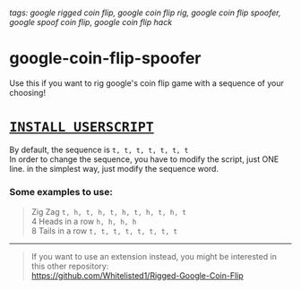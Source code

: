 ###### tags: google rigged coin flip, google coin flip rig, google coin flip spoofer, google spoof coin flip, google coin flip hack

# google-coin-flip-spoofer
Use this if you want to rig google's coin flip game with a sequence of your choosing!
# **[`INSTALL USERSCRIPT`](https://raw.githubusercontent.com/xNasuni/google-coin-flip-spoofer/main/script.user.js)**

By default, the sequence is `t, t, t, t, t, t, t`<br>
In order to  change the sequence, you have to modify the script, just ONE line. in the simplest way, just modify the sequence word.<br>

### Some examples to use:

> Zig Zag `t, h, t, h, t, h, t, h, t, h, t`<br>
> 4 Heads in a row `h, h, h, h`<br>
> 8 Tails in a row `t, t, t, t, t, t, t, t`
---
> If you want to use an extension instead, you might be interested in this other repository:<br>
> https://github.com/Whitelisted1/Rigged-Google-Coin-Flip
